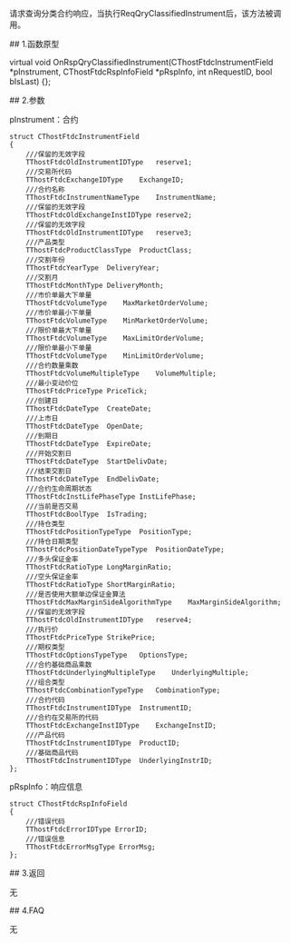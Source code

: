 <p>请求查询分类合约响应，当执行ReqQryClassifiedInstrument后，该方法被调用。</p>
<span class="anchor" id="d1703aa2-87d7-42b8-bef9-87a71f41cd3d"></span>
## 1.函数原型
<p>virtual void OnRspQryClassifiedInstrument(CThostFtdcInstrumentField *pInstrument, CThostFtdcRspInfoField *pRspInfo, int nRequestID, bool bIsLast) {};</p>
<span class="anchor" id="02b59048-eecb-4365-b6f4-26566fc052b3"></span>
## 2.参数
<p>pInstrument：合约</p>
<pre><code>struct CThostFtdcInstrumentField
{
    ///保留的无效字段
    TThostFtdcOldInstrumentIDType   reserve1;
    ///交易所代码
    TThostFtdcExchangeIDType    ExchangeID;
    ///合约名称
    TThostFtdcInstrumentNameType    InstrumentName;
    ///保留的无效字段
    TThostFtdcOldExchangeInstIDType reserve2;
    ///保留的无效字段
    TThostFtdcOldInstrumentIDType   reserve3;
    ///产品类型
    TThostFtdcProductClassType  ProductClass;
    ///交割年份
    TThostFtdcYearType  DeliveryYear;
    ///交割月
    TThostFtdcMonthType DeliveryMonth;
    ///市价单最大下单量
    TThostFtdcVolumeType    MaxMarketOrderVolume;
    ///市价单最小下单量
    TThostFtdcVolumeType    MinMarketOrderVolume;
    ///限价单最大下单量
    TThostFtdcVolumeType    MaxLimitOrderVolume;
    ///限价单最小下单量
    TThostFtdcVolumeType    MinLimitOrderVolume;
    ///合约数量乘数
    TThostFtdcVolumeMultipleType    VolumeMultiple;
    ///最小变动价位
    TThostFtdcPriceType PriceTick;
    ///创建日
    TThostFtdcDateType  CreateDate;
    ///上市日
    TThostFtdcDateType  OpenDate;
    ///到期日
    TThostFtdcDateType  ExpireDate;
    ///开始交割日
    TThostFtdcDateType  StartDelivDate;
    ///结束交割日
    TThostFtdcDateType  EndDelivDate;
    ///合约生命周期状态
    TThostFtdcInstLifePhaseType InstLifePhase;
    ///当前是否交易
    TThostFtdcBoolType  IsTrading;
    ///持仓类型
    TThostFtdcPositionTypeType  PositionType;
    ///持仓日期类型
    TThostFtdcPositionDateTypeType  PositionDateType;
    ///多头保证金率
    TThostFtdcRatioType LongMarginRatio;
    ///空头保证金率
    TThostFtdcRatioType ShortMarginRatio;
    ///是否使用大额单边保证金算法
    TThostFtdcMaxMarginSideAlgorithmType    MaxMarginSideAlgorithm;
    ///保留的无效字段
    TThostFtdcOldInstrumentIDType   reserve4;
    ///执行价
    TThostFtdcPriceType StrikePrice;
    ///期权类型
    TThostFtdcOptionsTypeType   OptionsType;
    ///合约基础商品乘数
    TThostFtdcUnderlyingMultipleType    UnderlyingMultiple;
    ///组合类型
    TThostFtdcCombinationTypeType   CombinationType;
    ///合约代码
    TThostFtdcInstrumentIDType  InstrumentID;
    ///合约在交易所的代码
    TThostFtdcExchangeInstIDType    ExchangeInstID;
    ///产品代码
    TThostFtdcInstrumentIDType  ProductID;
    ///基础商品代码
    TThostFtdcInstrumentIDType  UnderlyingInstrID;
};
</code></pre>
<p>pRspInfo：响应信息</p>
<pre><code>struct CThostFtdcRspInfoField
{
    ///错误代码
    TThostFtdcErrorIDType ErrorID;
    ///错误信息
    TThostFtdcErrorMsgType ErrorMsg;
};
</code></pre>
<span class="anchor" id="05da9f9b-1a14-446c-b737-749c8cc4b05f"></span>
## 3.返回
<p>无</p>
<span class="anchor" id="b0366ca1-cf44-405b-b8d6-0b84aeedcdb0"></span>
## 4.FAQ
<p>无</p>
